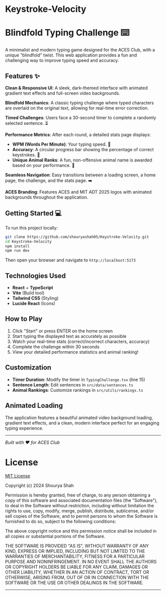 # Keystroke-Velocity
# Blindfold Typing Challenge ⌨️

A minimalist and modern typing game designed for the ACES Club, with a unique "blindfold" twist. This web application provides a fun and challenging way to improve typing speed and accuracy.

## Features ✨

**Clean & Responsive UI**: A sleek, dark-themed interface with animated gradient text effects and full-screen video backgrounds.

**Blindfold Mechanics**: A classic typing challenge where typed characters are overlaid on the original text, allowing for real-time error correction.

**Timed Challenges**: Users face a 30-second timer to complete a randomly selected sentence. ⏳

**Performance Metrics**: After each round, a detailed stats page displays:
- **WPM (Words Per Minute)**: Your typing speed. 🚀
- **Accuracy**: A circular progress bar showing the percentage of correct keystrokes. 🎯
- **Unique Animal Ranks**: A fun, non-offensive animal name is awarded based on your performance. 🐾

**Seamless Navigation**: Easy transitions between a loading screen, a home page, the challenge, and the stats page. ➡️

**ACES Branding**: Features ACES and MIT ADT 2025 logos with animated backgrounds throughout the application.

## Getting Started 💻

To run this project locally:

```bash
git clone https://github.com/shouryashah05/Keystroke-Velocity.git
cd Keystroke-Velocity
npm install
npm run dev
```

Then open your browser and navigate to `http://localhost:5173`

## Technologies Used

- **React** + **TypeScript**
- **Vite** (Build tool)
- **Tailwind CSS** (Styling)
- **Lucide React** (Icons)

## How to Play

1. Click "Start" or press ENTER on the home screen
2. Start typing the displayed text as accurately as possible
3. Watch your real-time stats (correct/incorrect characters, accuracy)
4. Complete the challenge within 30 seconds
5. View your detailed performance statistics and animal ranking!

## Customization

- **Timer Duration**: Modify the timer in `TypingChallenge.tsx` (line 15)
- **Sentence Length**: Edit sentences in `src/data/sentences.ts`
- **Animal Rankings**: Customize rankings in `src/utils/rankings.ts`

## Animated Loading

The application features a beautiful animated video background loading, gradient text effects, and a clean, modern interface perfect for an engaging typing experience.

---

*Built with ❤️ for ACES Club*

# License

[MIT License](https://opensource.org/license/MIT)

Copyright (c) 2024 Shourya Shah 


Permission is hereby granted, free of charge, to any person obtaining a copy
of this software and associated documentation files (the "Software"), to deal
in the Software without restriction, including without limitation the rights
to use, copy, modify, merge, publish, distribute, sublicense, and/or sell
copies of the Software, and to permit persons to whom the Software is
furnished to do so, subject to the following conditions:

The above copyright notice and this permission notice shall be included in all
copies or substantial portions of the Software.

THE SOFTWARE IS PROVIDED "AS IS", WITHOUT WARRANTY OF ANY KIND, EXPRESS OR
IMPLIED, INCLUDING BUT NOT LIMITED TO THE WARRANTIES OF MERCHANTABILITY,
FITNESS FOR A PARTICULAR PURPOSE AND NONINFRINGEMENT. IN NO EVENT SHALL THE
AUTHORS OR COPYRIGHT HOLDERS BE LIABLE FOR ANY CLAIM, DAMAGES OR OTHER
LIABILITY, WHETHER IN AN ACTION OF CONTRACT, TORT OR OTHERWISE, ARISING FROM,
OUT OF OR IN CONNECTION WITH THE SOFTWARE OR THE USE OR OTHER DEALINGS IN THE
SOFTWARE.

---
